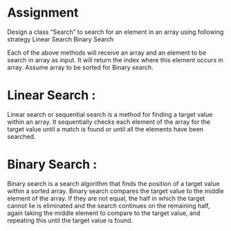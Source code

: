 # Assignment

Design a class “Search” to search for an element in an array using following strategy
Linear Search
Binary Search

Each of the above methods will receive an array and an element to be search in array as input. It will return the index where this element occurs in array. Assume array to be sorted for Binary search.

# Linear Search : 
Linear search or sequential search is a method for finding a target value within an array. It sequentially checks each element of the array for the target value until a match is found or until all the elements have been searched.

# Binary Search :  
Binary search is a search algorithm that finds the position of a target value within a sorted array. Binary search compares the target value to the middle element of the array. If they are not equal, the half in which the target cannot lie is eliminated and the search continues on the remaining half, again taking the middle element to compare to the target value, and repeating this until the target value is found.
